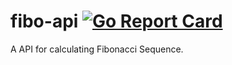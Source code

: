 # fibo-api [![Go Report Card](https://goreportcard.com/badge/github.com/AbstractBreazy/fibo-api)](https://goreportcard.com/report/github.com/AbstractBreazy/fibo-api)


A API for calculating Fibonacci Sequence.




